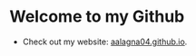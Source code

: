 # Welcome to my Github


* Check out my website: [aalagna04.github.io](https://aalagna04.github.io/).

